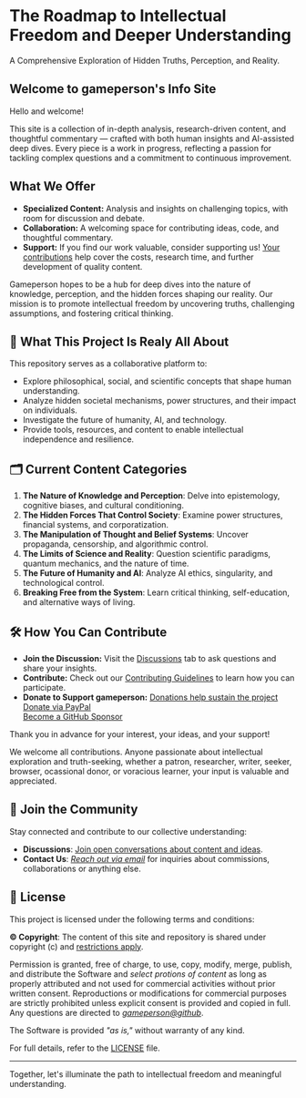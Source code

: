 # The Roadmap to Intellectual Freedom and Deeper Understanding

A Comprehensive Exploration of Hidden Truths, Perception, and Reality.

## Welcome to gameperson's Info Site

Hello and welcome!

This site is a collection of in-depth analysis, research-driven content, and thoughtful commentary — crafted with both human insights and AI-assisted deep dives. Every piece is a work in progress, reflecting a passion for tackling complex questions and a commitment to continuous improvement.

## What We Offer
- **Specialized Content:** Analysis and insights on challenging topics, with room for discussion and debate.
- **Collaboration:** A welcoming space for contributing ideas, code, and thoughtful commentary.
- **Support:** If you find our work valuable, consider supporting us! [Your contributions](./docs/DONATE.md) help cover the costs, research time, and further development of quality content.

Gameperson hopes to be a hub for deep dives into the nature of knowledge, perception, and the hidden forces shaping our reality. Our mission is to promote intellectual freedom by uncovering truths, challenging assumptions, and fostering critical thinking.

## 🌟 What This Project Is Realy All About

This repository serves as a collaborative platform to:
- Explore philosophical, social, and scientific concepts that shape human understanding.
- Analyze hidden societal mechanisms, power structures, and their impact on individuals.
- Investigate the future of humanity, AI, and technology.
- Provide tools, resources, and content to enable intellectual independence and resilience.

## 🗂️ Current Content Categories
1. **The Nature of Knowledge and Perception**: Delve into epistemology, cognitive biases, and cultural conditioning.
2. **The Hidden Forces That Control Society**: Examine power structures, financial systems, and corporatization.
3. **The Manipulation of Thought and Belief Systems**: Uncover propaganda, censorship, and algorithmic control.
4. **The Limits of Science and Reality**: Question scientific paradigms, quantum mechanics, and the nature of time.
5. **The Future of Humanity and AI**: Analyze AI ethics, singularity, and technological control.
6. **Breaking Free from the System**: Learn critical thinking, self-education, and alternative ways of living.

## 🛠️ How You Can Contribute <a id="cotribute"></a>
- **Join the Discussion:** Visit the [Discussions](https://github.com/gameperson/info/discussions) tab to ask questions and share your insights.
- **Contribute:** Check out our [Contributing Guidelines](./docs/CONTRIBUTE.md) to learn how you can participate.
- **Donate to Support gameperson:** [Donations help sustain the project](./DONATE.md)  
  [Donate via PayPal](https://www.paypal.biz/gameperson)  
  [Become a GitHub Sponsor](https://github.com/sponsors/gameperson)

Thank you in advance for your interest, your ideas, and your support!

We welcome all contributions. Anyone passionate about intellectual exploration and truth-seeking, whether a patron, researcher, writer, seeker, browser, ocassional donor, or voracious learner, your input is valuable and appreciated.

## 👥 Join the Community
Stay connected and contribute to our collective understanding:
- **Discussions**: [Join open conversations about content and ideas](https://github.com/gameperson/info/discussions).
- **Contact Us**: *[Reach out via email](mailto:gamesomeotherday@gmail.com)* for inquiries about commissions, collaborations or anything else.

## 📜 License

This project is licensed under the following terms and conditions:

**&copy; Copyright**: The content of this site and repository is shared under copyright (c) and [restrictions apply](./LICENSE). 

Permission is granted, free of charge, to use, copy, modify, merge, publish, and distribute the Software and *select protions of content* as long as properly attributed and not used for commercial activities without prior written consent. Reproductions or modifications for commercial purposes are strictly prohibited unless explicit consent is provided and copied in full. Any questions are directed to *[gameperson@github](mailto:gamesomeotherday@gmail.com)*.

The Software is provided *"as is,"* without warranty of any kind. 

For full details, refer to the [LICENSE](./LICENSE) file.

---

Together, let's illuminate the path to intellectual freedom and meaningful understanding.
